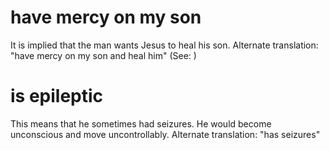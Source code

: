 
# have mercy on my son
It is implied that the man wants Jesus to heal his son. Alternate translation: "have mercy on my son and heal him" (See: )

# is epileptic
This means that he sometimes had seizures. He would become unconscious and move uncontrollably. Alternate translation: "has seizures"